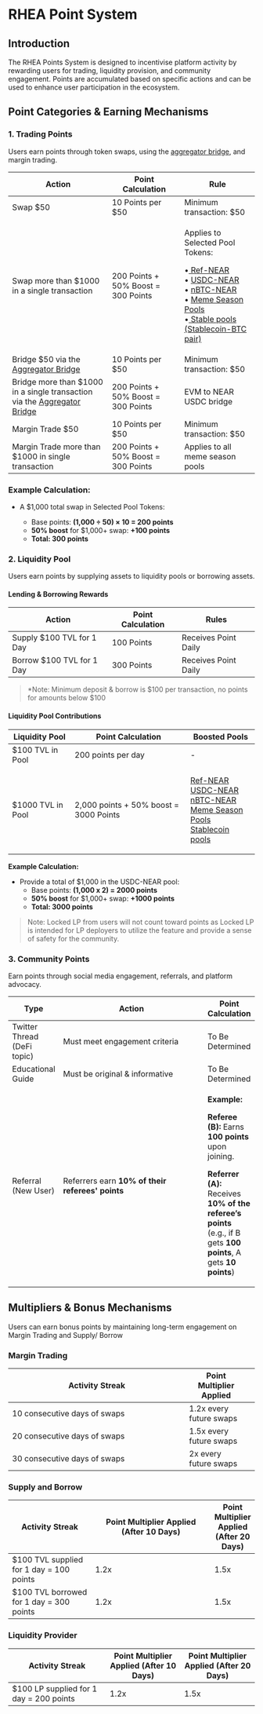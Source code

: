 # RHEA Point System

## **Introduction**

The RHEA Points System is designed to incentivise platform activity by rewarding users for trading, liquidity provision, and community engagement. Points are accumulated based on specific actions and can be used to enhance user participation in the ecosystem.



## **Point Categories & Earning Mechanisms**

### **1. Trading Points**

Users earn points through token swaps, using the [aggregator bridge](https://dex.rhea.finance/bridge), and margin trading.

| Action                                                                                                       | Point Calculation                   | Rule                                                                                                                                                                                                                                                                                                                                                                                                                  |
| ------------------------------------------------------------------------------------------------------------ | ----------------------------------- | --------------------------------------------------------------------------------------------------------------------------------------------------------------------------------------------------------------------------------------------------------------------------------------------------------------------------------------------------------------------------------------------------------------------- |
| Swap $50                                                                                                     | 10 Points per $50                   | Minimum transaction: $50                                                                                                                                                                                                                                                                                                                                                                                              |
| Swap more than $1000 in a single transaction                                                                 | 200 Points + 50% Boost = 300 Points | <p>Applies to Selected Pool Tokens:<br></p><p>•<a href="https://dex.rhea.finance/pool/79"> Ref-NEAR</a><br>• <a href="https://dex.rhea.finance/pool/4512">USDC-NEAR</a><br>• <a href="https://dex.rhea.finance/sauce/5949">nBTC-NEAR</a><br>• <a href="https://dex.rhea.finance/meme">Meme Season Pools</a><br>•<a href="https://dex.rhea.finance/pools?activeTab=stable"> Stable pools (Stablecoin-BTC pair)</a></p> |
| Bridge $50 via the [Aggregator Bridge ](https://dex.rhea.finance/bridge)                                     | 10 Points per $50                   | Minimum transaction: $50                                                                                                                                                                                                                                                                                                                                                                                              |
| Bridge more than $1000 in a single transaction via the [Aggregator Bridge ](https://dex.rhea.finance/bridge) | 200 Points + 50% Boost = 300 Points | EVM to NEAR USDC bridge                                                                                                                                                                                                                                                                                                                                                                                               |
| Margin Trade $50                                                                                             | 10 Points per $50                   | Minimum transaction: $50                                                                                                                                                                                                                                                                                                                                                                                              |
| Margin Trade more than $1000 in single transaction                                                           | 200 Points + 50% Boost = 300 Points | Applies to all meme season pools                                                                                                                                                                                                                                                                                                                                                                                      |

### **Example Calculation:**

*   A $1,000 total swap in Selected Pool Tokens:

    * Base points: **(1,000 ÷ 50) × 10 = 200 points**
    * **50% boost** for $1,000+ swap: **+100 points**
    * **Total: 300 points**



### 2. Liquidity Pool

Users earn points by supplying assets to liquidity pools or borrowing assets.

#### Lending & Borrowing Rewards

| Action                    | Point Calculation | Rules                |
| ------------------------- | ----------------- | -------------------- |
| Supply $100 TVL for 1 Day | 100 Points        | Receives Point Daily |
| Borrow $100 TVL for 1 Day | 300 Points        | Receives Point Daily |

> \*Note: Minimum deposit & borrow is $100 per transaction, no points for amounts below $100

#### Liquidity Pool Contributions

| Liquidity Pool    | Point Calculation                      | Boosted Pools                                                                                                                                                                                                                                                                                                                                  |
| ----------------- | -------------------------------------- | ---------------------------------------------------------------------------------------------------------------------------------------------------------------------------------------------------------------------------------------------------------------------------------------------------------------------------------------------- |
| $100 TVL in Pool  | 200 points per day                     | -                                                                                                                                                                                                                                                                                                                                              |
| $1000 TVL in Pool | 2,000 points + 50% boost = 3000 Points | <p><a href="https://dex.rhea.finance/pool/79">Ref-NEAR</a><br><a href="https://dex.rhea.finance/pool/4512">USDC-NEAR</a><br><a href="https://dex.rhea.finance/sauce/5949">nBTC-NEAR</a><br><a href="https://dex.rhea.finance/meme">Meme Season Pools</a><br><a href="https://dex.rhea.finance/pools?activeTab=stable">Stablecoin pools</a></p> |

**Example Calculation:**

* Provide a total of $1,000 in the USDC-NEAR pool:
  * Base points: **(1,000 x 2) = 2000 points**
  * **50% boost** for $1,000+ swap: **+1000 points**
  * **Total: 3000 points**



> Note: Locked LP from users will not count toward points as Locked LP is intended for LP deployers to utilize the feature and provide a sense of safety for the community.

### 3. Community Points

Earn points through social media engagement, referrals, and platform advocacy.

<table><thead><tr><th>Type </th><th width="280.83203125">Action</th><th>Point Calculation</th></tr></thead><tbody><tr><td>Twitter Thread (DeFi topic)</td><td>Must meet engagement criteria</td><td>To Be Determined</td></tr><tr><td>Educational Guide</td><td>Must be original &#x26; informative</td><td>To Be Determined</td></tr><tr><td>Referral (New User)</td><td>Referrers earn <strong>10% of their referees' points</strong></td><td><p><strong>Example:</strong></p><p></p><p><strong>Referee (B):</strong> Earns <strong>100 points</strong> upon joining.</p><p></p><p><strong>Referrer (A):</strong> Receives <strong>10% of the referee’s points</strong> (e.g., if B gets <strong>100 points</strong>, A gets <strong>10 points</strong>)</p></td></tr></tbody></table>



## Multipliers & Bonus Mechanisms

Users can earn bonus points by maintaining long-term engagement on Margin Trading and Supply/ Borrow

### Margin Trading

<table><thead><tr><th width="345.86328125">Activity Streak</th><th>Point Multiplier Applied</th><th data-hidden></th></tr></thead><tbody><tr><td>10 consecutive days of swaps</td><td>1.2x every future swaps</td><td></td></tr><tr><td>20 consecutive days of swaps</td><td>1.5x every future swaps</td><td></td></tr><tr><td>30 consecutive days of swaps</td><td>2x every future swaps</td><td></td></tr></tbody></table>

### Supply and Borrow&#x20;

<table><thead><tr><th width="184.37109375">Activity Streak</th><th width="285.75390625">Point Multiplier Applied (After 10 Days)</th><th>Point Multiplier Applied (After 20 Days)</th></tr></thead><tbody><tr><td>$100 TVL supplied for 1 day = 100 points</td><td>1.2x</td><td>1.5x</td></tr><tr><td>$100 TVL borrowed for 1 day = 300 points</td><td>1.2x</td><td>1.5x</td></tr></tbody></table>

### Liquidity Provider

<table><thead><tr><th width="183.46875">Activity Streak</th><th>Point Multiplier Applied (After 10 Days)</th><th>Point Multiplier Applied  (After 20 Days)</th></tr></thead><tbody><tr><td>$100 LP supplied for 1 day = 200 points</td><td>1.2x</td><td>1.5x</td></tr></tbody></table>

